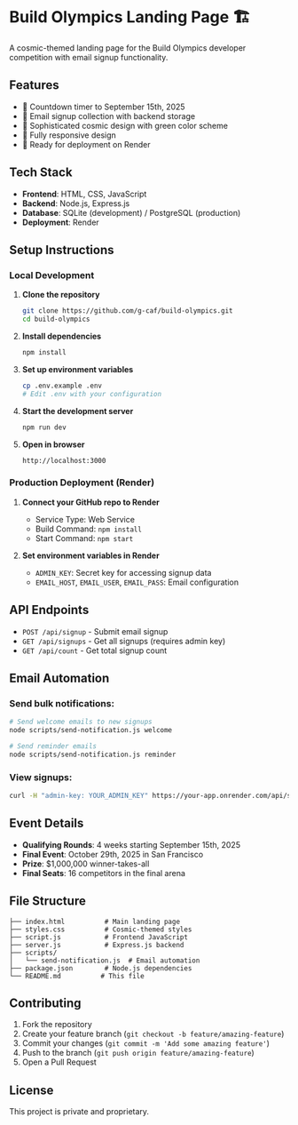 # Build Olympics Landing Page 🏗️

A cosmic-themed landing page for the Build Olympics developer competition with email signup functionality.

## Features

- 🎯 Countdown timer to September 15th, 2025
- 📧 Email signup collection with backend storage
- 🎨 Sophisticated cosmic design with green color scheme
- 📱 Fully responsive design
- 🚀 Ready for deployment on Render

## Tech Stack

- **Frontend**: HTML, CSS, JavaScript
- **Backend**: Node.js, Express.js
- **Database**: SQLite (development) / PostgreSQL (production)
- **Deployment**: Render

## Setup Instructions

### Local Development

1. **Clone the repository**
   ```bash
   git clone https://github.com/g-caf/build-olympics.git
   cd build-olympics
   ```

2. **Install dependencies**
   ```bash
   npm install
   ```

3. **Set up environment variables**
   ```bash
   cp .env.example .env
   # Edit .env with your configuration
   ```

4. **Start the development server**
   ```bash
   npm run dev
   ```

5. **Open in browser**
   ```
   http://localhost:3000
   ```

### Production Deployment (Render)

1. **Connect your GitHub repo to Render**
   - Service Type: Web Service
   - Build Command: `npm install`
   - Start Command: `npm start`

2. **Set environment variables in Render**
   - `ADMIN_KEY`: Secret key for accessing signup data
   - `EMAIL_HOST`, `EMAIL_USER`, `EMAIL_PASS`: Email configuration

## API Endpoints

- `POST /api/signup` - Submit email signup
- `GET /api/signups` - Get all signups (requires admin key)
- `GET /api/count` - Get total signup count

## Email Automation

### Send bulk notifications:
```bash
# Send welcome emails to new signups
node scripts/send-notification.js welcome

# Send reminder emails
node scripts/send-notification.js reminder
```

### View signups:
```bash
curl -H "admin-key: YOUR_ADMIN_KEY" https://your-app.onrender.com/api/signups
```

## Event Details

- **Qualifying Rounds**: 4 weeks starting September 15th, 2025
- **Final Event**: October 29th, 2025 in San Francisco
- **Prize**: $1,000,000 winner-takes-all
- **Final Seats**: 16 competitors in the final arena

## File Structure

```
├── index.html          # Main landing page
├── styles.css          # Cosmic-themed styles
├── script.js           # Frontend JavaScript
├── server.js           # Express.js backend
├── scripts/
│   └── send-notification.js  # Email automation
├── package.json        # Node.js dependencies
└── README.md          # This file
```

## Contributing

1. Fork the repository
2. Create your feature branch (`git checkout -b feature/amazing-feature`)
3. Commit your changes (`git commit -m 'Add some amazing feature'`)
4. Push to the branch (`git push origin feature/amazing-feature`)
5. Open a Pull Request

## License

This project is private and proprietary.
